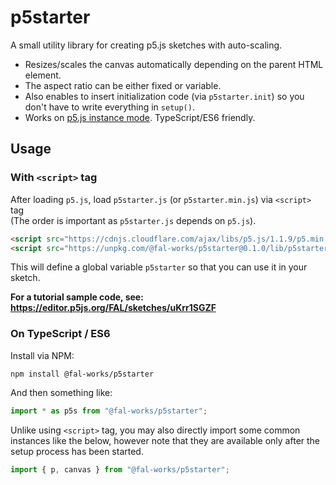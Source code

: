 # p5starter

A small utility library for creating p5.js sketches with auto-scaling.

- Resizes/scales the canvas automatically depending on the parent HTML element.  
- The aspect ratio can be either fixed or variable.
- Also enables to insert initialization code (via `p5starter.init`) so you don't have to write everything in `setup()`.
- Works on [p5.js instance mode](https://github.com/processing/p5.js/wiki/Global-and-instance-mode). TypeScript/ES6 friendly.


## Usage

### With `<script>` tag

After loading `p5.js`, load `p5starter.js` (or `p5starter.min.js`) via `<script>` tag  
(The order is important as `p5starter.js` depends on `p5.js`).

```html
<script src="https://cdnjs.cloudflare.com/ajax/libs/p5.js/1.1.9/p5.min.js" defer></script>
<script src="https://unpkg.com/@fal-works/p5starter@0.1.0/lib/p5starter.min.js" defer></script>
```

This will define a global variable `p5starter` so that you can use it in your sketch.

**For a tutorial sample code, see: <https://editor.p5js.org/FAL/sketches/uKrr1SGZF>**

### On TypeScript / ES6

Install via NPM:

```text
npm install @fal-works/p5starter
```

And then something like:

```js
import * as p5s from "@fal-works/p5starter";
```

Unlike using `<script>` tag, you may also directly import some common instances like the below, however note that they are available only after the setup process has been started.

```js
import { p, canvas } from "@fal-works/p5starter";
```
